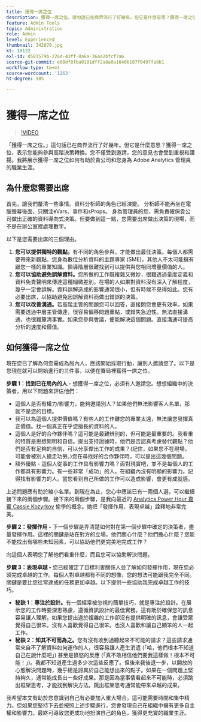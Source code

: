 ```yaml
---
title: 獲得一席之位
description: 獲得一席之位。這句話已在商界流行了好幾年。但它是什麼意思？獲得一席之位，表示您能夠參與高階決策轉換。您不僅受到邀請，您的意見也會受到重視和讚揚。我將展示獲得一席之位如何有助於貴公司和您身為 Adobe Analytics 管理員的職業生涯。
feature: Admin Tools
topic: Administration
role: Admin
level: Experienced
thumbnail: 342070.jpg
kt: 10132
exl-id: d583579b-226d-43ff-8a6a-36aa2bfcf7a6
source-git-commit: e00df8fba0101dff2a8a0a1640b107f0497fabb1
workflow-type: tm+mt
source-wordcount: '1263'
ht-degree: 98%

---
```


# 獲得一席之位

>[!VIDEO](https://video.tv.adobe.com/v/342070/?quality=12&learn=on)

「獲得一席之位。」這句話已在商界流行了好幾年。但它是什麼意思？獲得一席之位，表示您能夠參與高階決策轉換。您不僅受到邀請，您的意見也會受到重視和讚揚。我將展示獲得一席之位如何有助於貴公司和您身為 Adobe Analytics 管理員的職業生涯。

## 為什麼您需要出席

首先，讓我們釐清一些事情。資料分析師的角色已經演變。 分析師不能再坐在電腦螢幕後面，只關注eVars、事件和sProps。 身為管理員的您，需負責確保貴公司做出正確的資料導向式決策。但要做到這一點，您需要出席做出決策的現場，而不是在辦公室裡處理數字。

以下是您需要出席的三個理由。

1. **您可以提供獨特的觀點。**&#x200B;有不同的角色參與，才能做出最佳決策。每個人都需要帶來新觀點。您身為數位分析資料的主題專家 (SME)，其他人不太可能擁有跟您一樣的專業知識。領導階層很難找到可以提供與您相同增量價值的人。
1. **您可以協助避免誤解資料。**&#x200B;您所做的工作既複雜又微妙，很難透過量度定義和資料免責聲明來傳達這種細微差別。在場的人如果對資料沒有深入了解程度，幾乎一定會誤解。資料誤解造成的影響通常很小，但有時候不見得如此。您有必要出席，以協助避免因誤解資料而做出錯誤的決策。
1. **您可以改善溝通。**&#x200B;若高階主管的問題您可以回答，直接問您會更有效率。如果需要透過中層主管傳達，很容易偏移問題重點，或錯失急迫性。無法直接溝通，也很難釐清事實。如果您參與會議，便能解決這個問題。直接溝通可提高分析的速度和價值。

## 如何獲得一席之位

現在您已了解為何您需成為局內人，應該開始採取行動，讓別人邀請您了。以下是您現在就可以開始進行的三件事，以便在賽局裡獲得一席之位。

**步驟 1：找到已在局內的人 -** 想獲得一席之位，必須有人邀請您。想想組織中的決策者，用以下問題來評估他們：

* 這個人是否有權力/影響力，能夠邀請別人？如果他們無法影響客人名單，那就不是您的目標。
* 我可以為這個人提供價值嗎？有些人的工作離您的專業太遠，無法讓您發揮真正價值。找一個真正在乎您擅長的資料的人。
* 這個人是好的合作夥伴嗎？這可能是最難辨別的，但可能是最重要的。我看重的特質是思想開明和自信。提出支持證據時，他們是否認真考慮替代觀點？他們是否有足夠的自信，可以分享傑出工作的成果？(記住，如果您不在現場，可能會被別人搶走功勞。)您在尋找好的合作夥伴時，可以提出這幾個問題。
* 額外優點 - 這個人從事的工作具有影響力嗎？面對現實吧，並不是每個人的工作都具有影響力。有一些非常「成功」的人，在組織內沒有明顯的影響力。記得找有影響力的人。當您看到自己所做的工作可以造成影響，會更有成就感。

上述問題應有助於縮小名單。到現在為止，您心中應該已有一兩個人選，可以繼續接下來的兩個步驟。接下來的兩個步驟，是我向最近的 [Analytics Power Hour 嘉賓 Cassie Kozyrkov](https://analyticshour.io/2021/12/14/182-making-better-decisions-and-being-useful-with-cassie-kozyrkov/) 偷學的概念。她把「發揮作用、表現卓越」詮釋地非常完美。

**步驟 2：發揮作用 -** 下一個步驟是弄清楚如何對在第一個步驟中確定的決策者，盡量發揮作用。這裡的關鍵是站在對方的立場。他們關心什麼？他們擔心什麼？您能不能找出有哪些未知因素，可以協助他們更完美地完成工作？

向這個人表明您了解他們看重什麼，而且您可以協助解決問題。

**步驟 3：表現卓越 -** 您已經確定了目標利害關係人並了解如何發揮作用，現在您必須完成卓越的工作。每個人對卓越都有不同的想像，您的想法可能跟我完全不同。關鍵是要比您往常達成的任務更加卓越。以下提供一些協助我完成卓越工作的技巧。

* **秘訣 1：專注於設計。**&#x200B;有一個經常被忽視的簡單技巧，就是專注於設計。在展示您的工作時要深思熟慮，遵循資訊設計的最佳實務。這有助於確保您的訊息容易讓人理解。如果您提出過於複雜的工作卻沒有提供明確的訊息，會讓受眾覺得自己很笨。沒有人喜歡覺得自己很笨。也沒人喜歡和讓自己顯笨的人一起工作。
* **秘訣 2：知其不可而為之。**&#x200B;您有沒有收到過聽起來不可能的請求？這些請求通常來自不了解資料如何運作的人，很容易讓人產生消遣 (「哈，他們根本不知道自己在說什麼吧」) 甚至是憤怒的反應 (「真不敢相信他們要我這樣做！根本不可能！」)。我都不知道產生過多少次這些反應了。但後來我後退一步，以開放的心態解決問題時，幾乎總是訝異於自己能想出來的點子。如果在一個問題上堅持夠久，通常能成長出一些好成果。那是因為當事情看起來不可能時，必須跳出框架思考，才能找到解決方法。跳出框架思考通常能帶來卓越的成果。

我希望本文有助於您意識到自己有必要加入重大場合。這可能需要時間和集中精力。但如果您堅持下去並按照上述步驟進行，您會發現自己在組織中擁有更多自主權和影響力。最終可導致您更成功地扮演自己的角色，獲得更充實的職業生涯。
